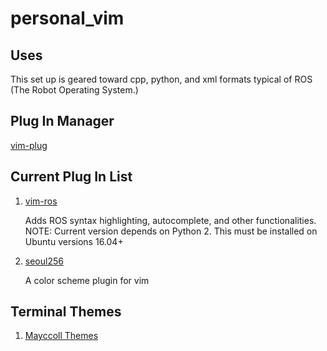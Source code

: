 # personal_vim

## Uses
This set up is geared toward cpp, python, and xml formats typical of ROS (The Robot Operating System.) 

## Plug In Manager
[vim-plug](https://github.com/junegunn/vim-plug)

## Current Plug In List
1. [vim-ros](https://github.com/taketwo/vim-ros)


	Adds ROS syntax highlighting, autocomplete, and other functionalities.
	NOTE: Current version depends on Python 2. This must be installed on Ubuntu versions 16.04+
2. [seoul256](https://github.com/junegunn/seoul256.vim)


	A color scheme plugin for vim
## Terminal Themes
1. [Mayccoll Themes](https://github.com/Mayccoll/Gogh/blob/master/content/themes.md)
